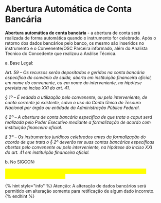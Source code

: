 # Abertura Automática de Conta Bancária

**Abertura automática de conta bancária** - a abertura de conta será realizada de forma automática quando o instrumento for celebrado. Após o retorno dos dados bancários pelo banco, os mesmo são inseridos no instrumento e o Convenente/OSC Parceira informado, além do Analista Técnico do Concedente que realizou a Análise Técnica.



a. Base Legal:

_Art. 59 – Os recursos serão depositados e geridos na conta bancária específica do convênio de saída, aberta em instituição financeira oficial, em nome do convenente, ou em nome do interveniente, na hipótese prevista no inciso XXI do art. 41._

_§ 1º – É vedada a utilização pelo convenente, ou pelo interveniente, de conta corrente já existente, salvo o uso da Conta Única do Tesouro Nacional por órgão ou entidade da Administração Pública Federal._

_§ 2º – A abertura de conta bancária específica de que trata o caput será realizada pelo Poder Executivo mediante a formalização de acordo com instituição financeira oficial._

_§ 3º – Os instrumentos jurídicos celebrados antes da formalização do acordo de que trata o § 2º deverão ter suas contas bancárias específicas abertas pelo convenente ou pelo interveniente, na hipótese do inciso XXI do art. 41 em instituição financeira oficial._



b. No SIGCON:

<mark style="color:yellow;">XX TELA DO SISTEMAXX  com a inibição do cadastramento dos dados bancários em proposta/plano.</mark>





{% hint style="info" %}
Atenção: A alteração de dados bancários será permitido em alteração somente para retificação de algum dado incorreto.
{% endhint %}
